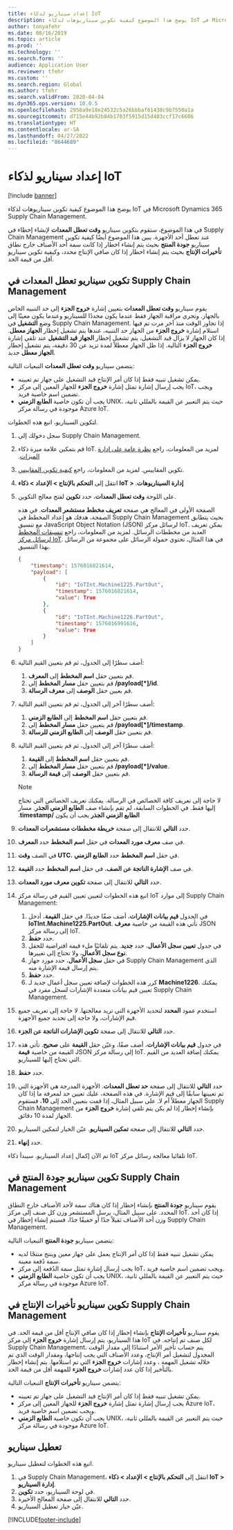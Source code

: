 ```yaml
---
title: إعداد سيناريو لذكاء IoT
description: يوضح هذا الموضوع كيفية تكوين سيناريوهات لذكاء IoT في Microsoft Dynamics 365 Supply Chain Management.
author: tonyafehr
ms.date: 08/16/2019
ms.topic: article
ms.prod: ''
ms.technology: ''
ms.search.form: ''
audience: Application User
ms.reviewer: tfehr
ms.custom: ''
ms.search.region: Global
ms.author: tfehr
ms.search.validFrom: 2020-04-04
ms.dyn365.ops.version: 10.0.5
ms.openlocfilehash: 2956a9e18e24532c5a26bbbaf61438c9b7550a1a
ms.sourcegitcommit: d715e44b92b84b1703f5915d15d403ccf17c6606
ms.translationtype: HT
ms.contentlocale: ar-SA
ms.lasthandoff: 04/27/2022
ms.locfileid: "8644689"
---
```

# <a name="scenario-setup-for-iot-intelligence"></a>إعداد سيناريو لذكاء IoT

[!include [banner](../../includes/banner.md)]

يوضح هذا الموضوع كيفية تكوين سيناريوهات لذكاء IoT في Microsoft Dynamics 365 Supply Chain Management. <!-- KFM: Hide setup info for now: Before you can set up the scenarios, you must [set up Microsoft Dynamics Lifecycle Services (LCS)](iot-lcs-setup.md). -->

في هذا الموضوع، ستقوم بتكوين سيناريو **وقت تعطل المعدات** لإنشاء إخطاء في Supply Chain Management عند تعطل أحد الأجهزة. يبين هذا الموضوع أيضًا كيفية تكوين سيناريو **جودة المنتج** بحيث يتم إنشاء اخطار إذا كانت سمة أحد الأصناف خارج نطاق محدد، وكيفية تكوين سيناريو‏‎ **تأخيرات الإنتاج** بحيث يتم إنشاء اخطار إذا كان صافي الإنتاج أقل من قيمة الحد.

## <a name="configure-the-equipment-downtime-scenario-in-supply-chain-management"></a>تكوين سيناريو تعطل المعدات في Supply Chain Management

يقوم سيناريو **وقت تعطل المعدات** بتعيين إشارة **خروج الجزء** إلى حد التنبيه الخاص بالجهاز. وتجري مراقبة الجهاز فقط عندما يكون محددًا للسيناريو وعندما يكون معينًا إلى وضع **التشغيل** في Supply Chain Management. إذا تجاوز الوقت منذ آخر مرت تم فيها استلام إشارة **خروج الجزء** من الجهاز حد التنبيه، عندها يتم تشغيل إخطار **الجهاز معطل**. إذا كان الجهاز لا يزال قيد التشغيل، يتم تشغيل إخطار **الجهاز قيد التشغيل** عند تلقي إشارة **خروج الجزء** التالية. إذا ظل الجهاز معطلاً لمدة تزيد عن 30 دقيقة، يتم تشغيل إخطار **الجهاز معطل** جديد.

يتضمن سيناريو **وقت تعطل المعدات** التبعيات التالية:

+ يمكن تشغيل تنبيه فقط إذا كان أمر الإنتاج قيد التشغيل على جهاز تم تعيينه.
+ يجب إرسال إشارة تمثل إشارة **خروج الجزء** للجهاز المعين إلى مركز IoT، ويجب تضمين اسم خاصية فريد.
+ يجب أن تكون خاصية **الطابع الزمني** UNIX، حيث يتم التعبير عن القيمة بالمللي ثانية، موجودة في رسالة مركز Azure IoT.

لتكوين السيناريو، اتبع هذه الخطوات.

1. سجل دخولك إلى Supply Chain Management.
2. قم بتمكين علامة ميزة ذكاء IoT. لمزيد من المعلومات، راجع [‏‫نظرة عامة على إدارة الميزات](../../fin-ops-core/fin-ops/get-started/feature-management/feature-management-overview.md).
3. تكوين المقاييس. لمزيد من المعلومات، راجع [كيفية تكوين المقاييس](iot-metrics-setup.md#configure-metrics).
4. انتقل إلى **التحكم بالإنتاج \> الإعداد \> ذكاء IoT \> إدارة السيناريوهات‬‏‫**.
6. على اللوحة **وقت تعطل المعدات**، حدد **تكوين** لفتح معالج التكوين.

   الصفحة الأولى في المعالج هي صفحة **تعريف مخطط مستشعر المعدات**. في هذه الصفحة، هدفك هو إعداد المخطط في Supply Chain Management بحيث يتطابق مع تنسيق JavaScript Object Notation (JSON) لرسائل مركز IoT. يمكن تعريف العديد من مخططات الرسائل. لمزيد من المعلومات، راجع [تنسيقات المخطط لرسائل مركز IoT](iot-schema-format.md). في هذا المثال، تحتوي حمولة الرسائل على مجموعة من الرسائل بهذا التنسيق.

    ```json
    {
        "timestamp": 1576016821614,
        "payload": [
            {
                "id": "IoTInt.Machine1225.PartOut",
                "timestamp": 1576016821614,
                "value": True
            },
            {
                "id": "IoTInt.Machine1226.PartOut",
                "timestamp": 1576016991616,
                "value": True
            }
        ]
    }
    ```

7. أضف سطرًا إلى الجدول، ثم قم بتعيين القيم التالية:

    1. قم بتعيين حقل **اسم المخطط** إلى **المعرف**.
    2. قم بتعيين حقل **مسار المخطط** إلى **/payload\[\*\]/id**.
    3. قم بعيين حقل **الوصف** إلى **معرف الرسالة**.

8. أضف سطرًا آخر إلى الجدول، ثم قم بتعيين القيم التالية:

    1. قم بتعيين حقل **اسم المخطط** إلى **الطابع الزمني**.
    2. قم بتعيين حقل **مسار المخطط** إلى **/payload\[\*\]/timestamp**.
    3. قم بتعيين حقل **الوصف** إلى **الطابع الزمني للرسالة**.

9. أضف سطرًا آخر إلى الجدول، ثم قم بتعيين القيم التالية:

    1. قم بتعيين حقل **اسم المخطط** إلى **القيمة**.
    2. قم بتعيين حقل **مسار المخطط** إلى **/payload\[\*\]/value**.
    3. قم بتعيين حقل **الوصف** إلى **قيمة الرسالة**.

    > [!NOTE]
    > لا حاجة إلى تعريف كافة الخصائص في الرسالة. يمكنك تعريف الخصائص التي تحتاج إليها فقط. في الخطوات السابقة، لم تقم بإنشاء صف **الطابع الزمني الجذر‬‏‫**. مسار **الطابع الزمني الجذر** يجب أن يكون **/timestamp**.

10. حدد **التالي** للانتقال إلى صفحة **خريطة مخططات مستشعرات المعدات**.
11. في صف **معرف مورد المعدات** في حقل **اسم المخطط** حدد **المعرف**.
12. في الصف **وقت UTC**، في حقل **اسم المخطط** حدد **الطابع الزمني**.
13. في صف **الإشارة الناتجة عن الصف**، في حقل **اسم المخطط** حدد **القيمة**.
14. حدد **التالي** للانتقال إلى صفحة **تكوين معرف مورد المعدات**.
15. اتبع هذه الخطوات لتعيين تعيين القيم في رسالة مركز IoT إلى موارد Supply Chain Management:

    1. في الجدول **قيم بيانات الإشارات**، أضف صفًا جديدًا. في حقل **القيمة**، أدخل **IoTInt.Machine1225.PartOut**. تأتي هذه القيمة من خاصية **معرف** JSON إلى رسالة مركز IoT.
    2. حدد **حفظ**.
    3. في جدول **تعيين سجل الأعمال**، حدد **جديد**. يتم تلقائيًا ملء قيمة افتراضية للحقل **نوع سجل الأعمال**، ولا تحتاج إلى تغييرها.
    4. في حقل **سجل الأعمال**، حدد مورد جهاز Supply Chain Management الذي يتم إرسال قيمة الإشارة منه.
    5. حدد **حفظ**.
    6. كرر هذه الخطوات لإضافة تعيين سجل أعمال جديد لـ **Machine1226**. يمكنك تعيين قيم بيانات متعددة الإشارات لسجل مفرد في Supply Chain Management.

16. استخدم عمود **المحدد** لتحديد الأجهزة التي تريد معالجتها. لا حاجة إلى تعريف جميع قيم الإشارات، ولا حاجة إلى تحديد جميع الأجهزة.
17. حدد **التالي** للانتقال إلى صفحة **تكوين الإشارات الناتجة عن الجزء**.
18. في جدول **قيم بيانات الإشارات**، أضف صفًا، وعيّن حقل **القيمة** على **صحيح**. تأتي هذه القيمة من خاصية **قيمة** JSON إلى رسالة مركز IoT. يمكنك إضافة العديد من القيم التي تحتاج إليها للسيناريو.
19. حدد **حفظ**.
20. حدد **التالي** للانتقال إلى صفحة **حد تعطل المعدات**. الأجهزة المدرجة هي الأجهزة التي تم تعيينها سابقًا إلى قيم الإشارة. في هذه الصفحة، عليك تعيين حد لمعرفة ما إذا كان الجهاز معطلاً أم لا. على سبيل المثال، إذا قمت بتعيين الحد إلى **10**، فستقوم Supply Chain Management بإنشاء إخطار إذا لم يكن يتم تلقي إشارة **خروج الجزء** من الجهاز لمدة 10 دقائق.
21. حدد **التالي** للانتقال إلى صفحة **تمكين السيناريو**. عيّن الخيار لتمكين السيناريو.
22. حدد **إنهاء**.

تم الآن إكمال إعداد السيناريو. سيبدأ ذكاء IoT تلقائيا معالجة رسائل مركز IoT.

## <a name="configure-the-product-quality-scenario-in-supply-chain-management"></a>تكوين سيناريو جودة المنتج في Supply Chain Management

يقوم سيناريو **جودة المنتج** بإنشاء إخطار إذا كان هناك سمة لأحد الأصناف خارج النطاق المحدد. على سبيل المثال، يرسل المستشعر وزن كل صنف إلى مركز IoT. إذا كان أحد وزن أحد الأصناف ثقيلاً جدًا أو خفيفًا جدًا، فسيتم إنشاء إخطار في Supply Chain Management.

يتضمن سيناريو **جودة المنتج** التبعيات التالية:

+ يمكن تشغيل تنبيه فقط إذا كان أمر الإنتاج يعمل على جهاز معين وينتج منتجًا لديه سمة دًفعة معينة.
+ يجب إرسال إشارة تمثل سمة الدُفعة إلى مركز IoT، ويجب تضمين اسم خاصية فريد.
+ يجب أن تكون خاصية **الطابع الزمني** UNIX، حيث يتم التعبير عن القيمة بالمللي ثانية، موجودة في رسالة مركز Azure IoT.

## <a name="configure-the-production-delays-scenario-in-supply-chain-management"></a>تكوين سيناريو تأخيرات الإنتاج في Supply Chain Management

يقوم سيناريو **تأخيرات الإنتاج** بإنشاء إخطار إذا كان صافي الإنتاج أقل من قيمة الحد. في هذا السيناريو، يتم إرسال إشارة **خروج الجزء** إلى مركز IoT لكل صنف تم إنتاجه. في Supply Chain Management، يتم حساب تأخير الأمر استنادًا إلى مقدار الوقت المجدول لتشغيل أمر الإنتاج، وعدد الأصناف التي يجب إنتاجها، ومقدار الوقت الذي تم خلاله تشغيل المهمة ، وعدد إشارات **خروج الجزء** التي تم استلامها. يتم إنشاء إخطار بالتأخير إذا كان عدد إشارات **خروج الجزء** للمهمة أقل من قيمة الحد.

يتضمن سيناريو **تأخيرات الإنتاج** التبعيات التالية:

+ يمكن تشغيل تنبيه فقط إذا كان أمر الإنتاج قيد التشغيل على جهاز تم تعيينه.
+ يجب إرسال إشارة تمثل إشارة **خروج الجزء** للجهاز المعين إلى مركز Azure IoT، ويجب تضمين اسم خاصية فريد.
+ يجب أن تكون خاصية **الطابع الزمني** UNIX، حيث يتم التعبير عن القيمة بالمللي ثانية، موجودة في رسالة مركز Azure IoT.

## <a name="disable-a-scenario"></a>تعطيل سيناريو

اتبع هذه الخطوات لتعطيل سيناريو.

1. في Supply Chain Management، انتقل إلى **التحكم بالإنتاج \> الإعداد \> ذكاء IoT \> إدارة السيناريو**.
2. في لوحة السيناريو، حدد **تكوين**.
3. حدد **التالي** للانتقال إلى صفحة المعالج الأخيرة.
4. عيّن خيار تعطيل السيناريو.


[!INCLUDE[footer-include](../../includes/footer-banner.md)]